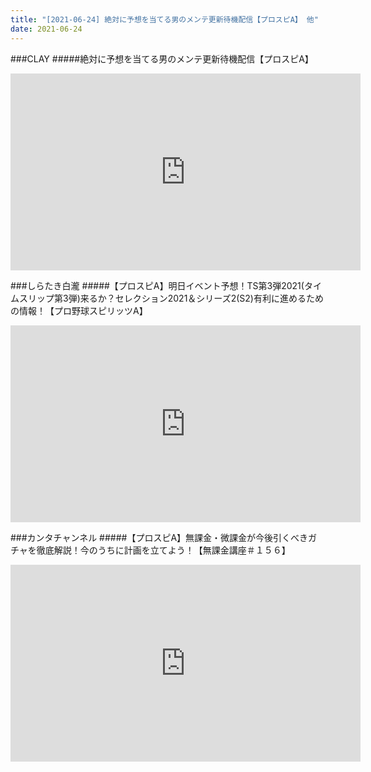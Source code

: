 ```yaml
---
title: "[2021-06-24] 絶対に予想を当てる男のメンテ更新待機配信【プロスピA】 他"
date: 2021-06-24
---
```

###CLAY
#####絶対に予想を当てる男のメンテ更新待機配信【プロスピA】
<iframe width="560" height="315" src="https://www.youtube.com/embed/7bRm-c6ULws" frameborder="0" allow="accelerometer; autoplay; clipboard-write; encrypted-media; gyroscope; picture-in-picture" allowfullscreen></iframe>

###しらたき白瀧
#####【プロスピA】明日イベント予想！TS第3弾2021(タイムスリップ第3弾)来るか？セレクション2021＆シリーズ2(S2)有利に進めるための情報！【プロ野球スピリッツA】
<iframe width="560" height="315" src="https://www.youtube.com/embed/X1iXnNOfy6Q" frameborder="0" allow="accelerometer; autoplay; clipboard-write; encrypted-media; gyroscope; picture-in-picture" allowfullscreen></iframe>

###カンタチャンネル
#####【プロスピA】無課金・微課金が今後引くべきガチャを徹底解説！今のうちに計画を立てよう！【無課金講座＃１５６】
<iframe width="560" height="315" src="https://www.youtube.com/embed/QEfX2McrERU" frameborder="0" allow="accelerometer; autoplay; clipboard-write; encrypted-media; gyroscope; picture-in-picture" allowfullscreen></iframe>

